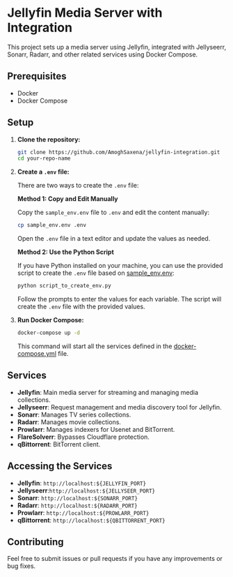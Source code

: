 # Jellyfin Media Server with Integration

This project sets up a media server using Jellyfin, integrated with Jellyseerr, Sonarr, Radarr, and other related services using Docker Compose.

## Prerequisites

- Docker
- Docker Compose

## Setup

1. **Clone the repository:**

    ```sh
    git clone https://github.com/AmoghSaxena/jellyfin-integration.git
    cd your-repo-name
    ```

2. **Create a `.env` file:**

    There are two ways to create the `.env` file:

    **Method 1: Copy and Edit Manually**

    Copy the `sample_env.env` file to `.env` and edit the content manually:

    ```sh
    cp sample_env.env .env
    ```

    Open the `.env` file in a text editor and update the values as needed.

    **Method 2: Use the Python Script**

    If you have Python installed on your machine, you can use the provided script to create the `.env` file based on [sample_env.env](http://_vscodecontentref_/1):

    ```sh
    python script_to_create_env.py
    ```

    Follow the prompts to enter the values for each variable. The script will create the `.env` file with the provided values.

3. **Run Docker Compose:**

    ```sh
    docker-compose up -d
    ```

    This command will start all the services defined in the [docker-compose.yml](http://_vscodecontentref_/2) file.

## Services

- **Jellyfin**: Main media server for streaming and managing media collections.
- **Jellyseerr**: Request management and media discovery tool for Jellyfin.
- **Sonarr**: Manages TV series collections.
- **Radarr**: Manages movie collections.
- **Prowlarr**: Manages indexers for Usenet and BitTorrent.
- **FlareSolverr**: Bypasses Cloudflare protection.
- **qBittorrent**: BitTorrent client.

## Accessing the Services

- **Jellyfin**: `http://localhost:${JELLYFIN_PORT}`
- **Jellyseerr**:`http://localhost:${JELLYSEER_PORT}`
- **Sonarr**: `http://localhost:${SONARR_PORT}`
- **Radarr**: `http://localhost:${RADARR_PORT}`
- **Prowlarr**: `http://localhost:${PROWLARR_PORT}`
- **qBittorrent**: `http://localhost:${QBITTORRENT_PORT}`

## Contributing

Feel free to submit issues or pull requests if you have any improvements or bug fixes.